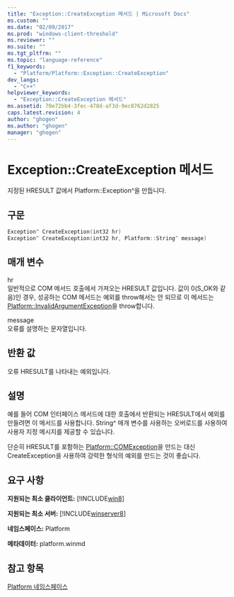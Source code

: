 ```yaml
---
title: "Exception::CreateException 메서드 | Microsoft Docs"
ms.custom: ""
ms.date: "02/09/2017"
ms.prod: "windows-client-threshold"
ms.reviewer: ""
ms.suite: ""
ms.tgt_pltfrm: ""
ms.topic: "language-reference"
f1_keywords: 
  - "Platform/Platform::Exception::CreateException"
dev_langs: 
  - "C++"
helpviewer_keywords: 
  - "Exception::CreateException 메서드"
ms.assetid: 70e72bb4-3fec-478d-af3d-9ec8762d2825
caps.latest.revision: 4
author: "ghogen"
ms.author: "ghogen"
manager: "ghogen"
---
```

# Exception::CreateException 메서드
지정된 HRESULT 값에서 Platform::Exception^을 만듭니다.  
  
## 구문  
  
```cpp  
Exception^ CreateException(int32 hr)  
Exception^ CreateException(int32 hr, Platform::String^ message)  
```  
  
## 매개 변수  
 hr  
 일반적으로 COM 메서드 호출에서 가져오는 HRESULT 값입니다. 값이 0\(S\_OK와 같음\)인 경우, 성공하는 COM 메서드는 예외를 throw해서는 안 되므로 이 메서드는 [Platform::InvalidArgumentException](../cppcx/platform-invalidargumentexception-class.md)을 throw합니다.  
  
 message  
 오류를 설명하는 문자열입니다.  
  
## 반환 값  
 오류 HRESULT를 나타내는 예외입니다.  
  
## 설명  
 예를 들어 COM 인터페이스 메서드에 대한 호출에서 반환되는 HRESULT에서 예외를 만들려면 이 메서드를 사용합니다. String^ 매개 변수를 사용하는 오버로드를 사용하여 사용자 지정 메시지를 제공할 수 있습니다.  
  
 단순히 HRESULT를 포함하는 [Platform::COMException](../cppcx/platform-comexception-class.md)을 만드는 대신 CreateException을 사용하여 강력한 형식의 예외를 만드는 것이 좋습니다.  
  
## 요구 사항  
 **지원되는 최소 클라이언트:** [!INCLUDE[win8](../cppcx/includes/win8-md.md)]  
  
 **지원되는 최소 서버:** [!INCLUDE[winserver8](../cppcx/includes/winserver8-md.md)]  
  
 **네임스페이스:** Platform  
  
 **메타데이터:** platform.winmd  
  
## 참고 항목  
 [Platform 네임스페이스](../cppcx/platform-namespace-c-cx.md)